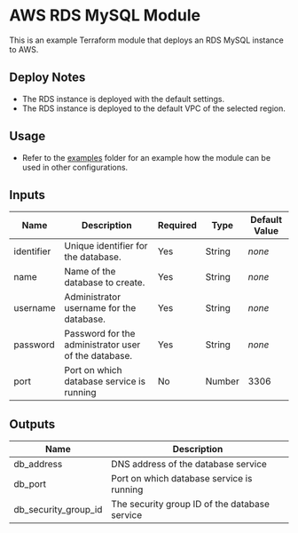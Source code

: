 # AWS RDS MySQL Module
This is an example Terraform module that deploys an RDS MySQL instance to AWS.

## Deploy Notes
+ The RDS instance is deployed with the default settings.
+ The RDS instance is deployed to the default VPC of the selected region.

## Usage
+ Refer to the [examples](../../examples) folder for an example how the module can be used in other configurations.

## Inputs
| Name | Description | Required | Type | Default Value |
| ---- | ----------- | -------- | ---- | ------------- |
| identifier | Unique identifier for the database. | Yes | String | *none* |
| name | Name of the database to create. | Yes | String | *none* |
| username | Administrator username for the database. | Yes | String | *none* |
| password | Password for the administrator user of the database. | Yes | String | *none* |
| port | Port on which database service is running | No | Number | 3306 |

## Outputs
| Name | Description |
| ---- | ----------- |
| db_address | DNS address of the database service |
| db_port | Port on which database service is running |
| db_security_group_id | The security group ID of the database service |
